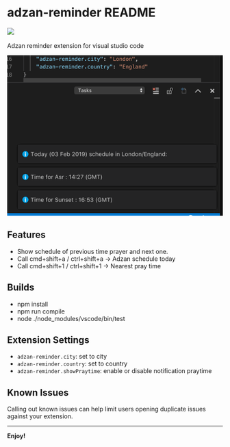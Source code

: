 # adzan-reminder README

<img src="https://ci.appveyor.com/api/projects/status/github/kusumandaru/adzan-reminder?branch=master&svg=true">

Adzan reminder extension for visual studio code

![Tutorial](https://github.com/kusumandaru/adzan-reminder/blob/master/assets/adzan-reminder.gif)


## Features

- Show schedule of previous time prayer and next one.
- Call cmd+shift+a / ctrl+shift+a -> Adzan schedule today
- Call cmd+shift+1 / ctrl+shift+1 -> Nearest pray time

## Builds
- npm install
- npm run compile
- node ./node_modules/vscode/bin/test

## Extension Settings

* `adzan-reminder.city`: set to city
* `adzan-reminder.country`: set to country
* `adzan-reminder.showPraytime`: enable or disable notification praytime

## Known Issues

Calling out known issues can help limit users opening duplicate issues against your extension.

-----------------------------------------------------------------------------------------------------------

**Enjoy!**
